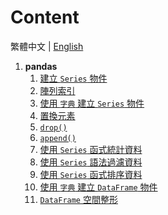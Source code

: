 # Content

繁體中文 | [English](README.md)

1. **pandas**
   1. [建立 `Series` 物件](./src/1.pandas/PRACTICE_1_pandas_01.py)
   2. [陣列索引](./src/1.pandas/PRACTICE_1_pandas_02.py)
   3. [使用 `字典` 建立 `Series` 物件](./src/1.pandas/PRACTICE_1_pandas_03.py)
   4. [置換元素](./src/1.pandas/PRACTICE_1_pandas_04.py)
   5. [`drop()`](./src/1.pandas/PRACTICE_1_pandas_05.py)
   6. [`append()`](./src/1.pandas/PRACTICE_1_pandas_06.py)
   7. [使用 `Series` 函式統計資料](./src/1.pandas/PRACTICE_1_pandas_07.py)
   8. [使用 `Series` 語法過濾資料](./src/1.pandas/PRACTICE_1_pandas_08.py)
   9. [使用 `Series` 函式排序資料](./src/1.pandas/PRACTICE_1_pandas_09.py)
   10. [使用 `字典` 建立 `DataFrame` 物件](./pandas/PRACTICE_1_pandas_10.py)
   11. [`DataFrame` 空間整形](./src/1.pandas/PRACTICE_1_pandas_11.py)
